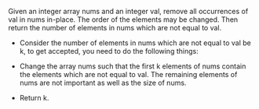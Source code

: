Given an integer array nums and an integer val, remove all occurrences of val in nums in-place. The order of the elements may be changed. Then return the number of elements in nums which are not equal to val.

- Consider the number of elements in nums which are not equal to val be k, to get accepted, you need to do the following things:

- Change the array nums such that the first k elements of nums contain the elements which are not equal to val. The remaining elements of nums are not important as well as the size of nums.

- Return k.
